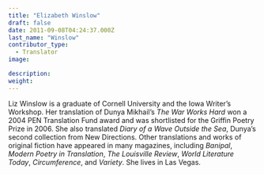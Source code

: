```yaml
---
title: "Elizabeth Winslow"
draft: false
date: 2011-09-08T04:24:37.000Z
last_name: "Winslow"
contributor_type:
  - Translator
image:

description:
weight:
---
```


Liz Winslow is a graduate of Cornell University and the Iowa Writer’s Workshop. Her translation of Dunya Mikhail’s _The War Works Hard_ won a 2004 PEN Translation Fund award and was shortlisted for the Griffin Poetry Prize in 2006. She also translated _Diary of a Wave Outside the Sea_, Dunya’s second collection from New Directions. Other translations and works of original fiction have appeared in many magazines, including _Banipal_, _Modern Poetry in Translation_, _The Louisville Review_, _World Literature Today_, _Circumference_, and _Variety_. She lives in Las Vegas.

